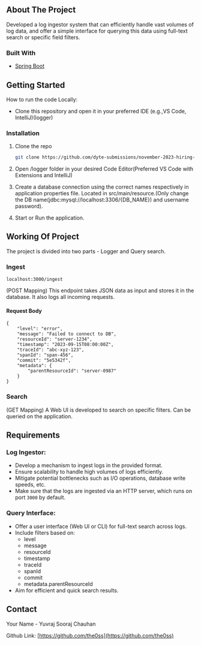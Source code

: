 <!-- ABOUT THE PROJECT -->
## About The Project

Developed a log ingestor system that can efficiently handle vast volumes of log data, and offer a simple interface for querying this data using full-text search or specific field filters.




### Built With

* [Spring Boot](Spring-url)




<!-- GETTING STARTED -->
## Getting Started

How to run the code Locally:
* Clone this repository and open it in your preferred IDE (e.g.,VS Code, IntelliJ)(logger)



### Installation

1. Clone the repo
   ```sh
   git clone https://github.com/dyte-submissions/november-2023-hiring-the0ss.git
   ```
2. Open /logger folder in your desired Code Editor(Preferred VS Code with Extensions and IntelliJ)

3. Create a database connection using the correct names respectively in application properties file. Located in src/main/resource.(Only change the DB name(jdbc:mysql://localhost:3306/{DB_NAME}) and username password).

4. Start or Run the application.




## Working Of Project

The project is divided into two parts - Logger and Query search.

### Ingest

```
localhost:3000/ingest
```
(POST Mapping)
This endpoint takes JSON data as input and stores it in the database. It also logs all incoming requests.

#### Request Body

```
{
	"level": "error",
	"message": "Failed to connect to DB",
    "resourceId": "server-1234",
	"timestamp": "2023-09-15T08:00:00Z",
	"traceId": "abc-xyz-123",
    "spanId": "span-456",
    "commit": "5e5342f",
    "metadata": {
        "parentResourceId": "server-0987"
    }
}
```

### Search

(GET Mapping)
A Web UI is developed to search on specific filters. Can be queried on the application.

## Requirements

### Log Ingestor:

- Develop a mechanism to ingest logs in the provided format.
- Ensure scalability to handle high volumes of logs efficiently.
- Mitigate potential bottlenecks such as I/O operations, database write speeds, etc.
- Make sure that the logs are ingested via an HTTP server, which runs on port `3000` by default.

### Query Interface:

- Offer a user interface (Web UI or CLI) for full-text search across logs.
- Include filters based on:
    - level
    - message
    - resourceId
    - timestamp
    - traceId
    - spanId
    - commit
    - metadata.parentResourceId
- Aim for efficient and quick search results.

<!-- CONTACT -->
## Contact

Your Name - Yuvraj Sooraj Chauhan

Github Link: [https://github.com/the0ss](https://github.com/the0ss)


[Spring-url]: https://spring.io/projects/spring-boot
